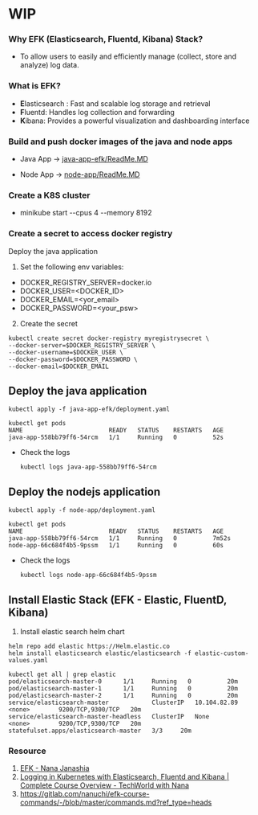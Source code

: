 # WIP

### Why EFK (Elasticsearch, Fluentd, Kibana) Stack?

- To allow users to easily and efficiently manage (collect, store and analyze) log data.

### What is EFK?

- **E**lasticsearch : Fast and scalable log storage and retrieval
- **F**luentd: Handles log collection and forwarding
- **K**ibana:  Provides a powerful visualization and dashboarding interface

### Build and push docker images of the java and node apps

- Java App -> [java-app-efk/ReadMe.MD](java-app-efk/ReadMe.MD)

- Node App -> [node-app/ReadMe.MD](node-app/ReadMe.MD)

### Create a K8S cluster

- minikube start --cpus 4 --memory 8192


### Create a secret to access docker registry
Deploy the java application
1. Set the following env variables:
  - DOCKER_REGISTRY_SERVER=docker.io
  - DOCKER_USER=<DOCKER_ID>
  - DOCKER_EMAIL=<yor_email>
  - DOCKER_PASSWORD=<your_psw>

2. Create the secret

```
kubectl create secret docker-registry myregistrysecret \
--docker-server=$DOCKER_REGISTRY_SERVER \
--docker-username=$DOCKER_USER \
--docker-password=$DOCKER_PASSWORD \
--docker-email=$DOCKER_EMAIL 
```

## Deploy the java application

```kubectl apply -f java-app-efk/deployment.yaml```

```
kubectl get pods
NAME                        READY   STATUS    RESTARTS   AGE
java-app-558bb79ff6-54rcm   1/1     Running   0          52s
```

- Check the logs

   ```kubectl logs java-app-558bb79ff6-54rcm```

## Deploy the nodejs application

```kubectl apply -f node-app/deployment.yaml```   

```
kubectl get pods
NAME                        READY   STATUS    RESTARTS   AGE
java-app-558bb79ff6-54rcm   1/1     Running   0          7m52s
node-app-66c684f4b5-9pssm   1/1     Running   0          60s
```

- Check the logs

   ```kubectl logs node-app-66c684f4b5-9pssm```

## Install Elastic Stack (EFK - Elastic, FluentD, Kibana)

1. Install elastic search helm chart

```
helm repo add elastic https://Helm.elastic.co
helm install elasticsearch elastic/elasticsearch -f elastic-custom-values.yaml
```

```
kubectl get all | grep elastic
pod/elasticsearch-master-0      1/1     Running   0          20m
pod/elasticsearch-master-1      1/1     Running   0          20m
pod/elasticsearch-master-2      1/1     Running   0          20m
service/elasticsearch-master            ClusterIP   10.104.82.89   <none>        9200/TCP,9300/TCP   20m
service/elasticsearch-master-headless   ClusterIP   None           <none>        9200/TCP,9300/TCP   20m
statefulset.apps/elasticsearch-master   3/3     20m
```
  

### Resource
1. [EFK - Nana Janashia](https://gitlab.com/nanuchi/efk-course-commands)
2. [Logging in Kubernetes with Elasticsearch, Fluentd and Kibana | Complete Course Overview - TechWorld with Nana](https://www.youtube.com/watch?v=I5c8Pfg2tys)
3. https://gitlab.com/nanuchi/efk-course-commands/-/blob/master/commands.md?ref_type=heads